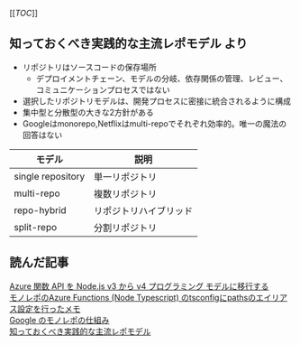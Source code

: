 [[_TOC_]]
## 知っておくべき実践的な主流レポモデル より

- リポジトリはソースコードの保存場所
  - デプロイメントチェーン、モデルの分岐、依存関係の管理、レビュー、コミュニケーションプロセスではない
- 選択したリポジトリモデルは、開発プロセスに密接に統合されるように構成
- 集中型と分散型の大きな2方針がある
- Googleはmonorepo,Netflixはmulti-repoでそれぞれ効率的。唯一の魔法の回答はない

モデル|説明
--|--
single repository|単一リポジトリ
multi-repo|複数リポジトリ
repo-hybrid|リポジトリハイブリッド
split-repo|分割リポジトリ

## 読んだ記事
[Azure 関数 API を Node.js v3 から v4 プログラミング モデルに移行する](https://learn.microsoft.com/ja-jp/azure/developer/javascript/end-to-end/contoso-real-estate-serverless-api-migration)  
[モノレポのAzure Functions (Node Typescript) のtsconfigにpathsのエイリアス設定を行ったメモ](https://qiita.com/hibohiboo/items/9fa5257ba706e71512a4)  
[Google のモノレポの仕組み](https://qeunit.com/blog/how-google-does-monorepo/)  
[知っておくべき実践的な主流レポモデル](https://qeunit.com/blog/the-hands-on-mainstream-repo-models-you-need-to-know/)  

 